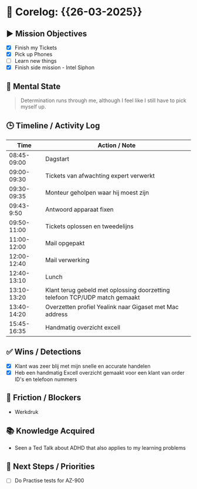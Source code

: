 # 🧠 Corelog: {{26-03-2025}}

## ▶️ Mission Objectives
- [x] Finish my Tickets
- [x] Pick up Phones
- [ ] Learn new things
- [x] Finish side mission - Intel Siphon

## 🧠 Mental State
> Determination runs through me, although I feel like I still have to pick myself up.

## 🕒 Timeline / Activity Log
| Time       | Action / Note                          |
|------------|----------------------------------------|
| 08:45-09:00 | Dagstart 
| 09:00-09:30 | Tickets van afwachting expert verwerkt |
| 09:30-09:35 | Monteur geholpen waar hij moest zijn |
| 09:43- 9:50 | Antwoord apparaat fixen |
| 09:50-11:00 | Tickets oplossen en tweedelijns    |
| 11:00-12:00 | Mail opgepakt |
| 12:00-12:40 | Mail verwerking |
| 12:40-13:10 | Lunch |
| 13:10-13:20 | Klant terug gebeld met oplossing doorzetting telefoon TCP/UDP match gemaakt |
| 13:40-14:20 | Overzetten profiel Yealink naar Gigaset met Mac address |
| 15:45-16:35 | Handmatig overzicht excell |


## ✅ Wins / Detections
- [x] Klant was zeer blij met mijn snelle en accurate handelen
- [x] Heb een handmatig Excell overzicht gemaakt voor een klant van order ID's en telefoon nummers

## 🛑 Friction / Blockers
- Werkdruk

## 📚 Knowledge Acquired
- Seen a Ted Talk about ADHD that also applies to my learning problems

## 🧭 Next Steps / Priorities
- [ ] Do Practise tests for AZ-900
